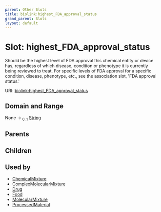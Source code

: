 ```yaml
---
parent: Other Slots
title: biolink:highest_FDA_approval_status
grand_parent: Slots
layout: default
---
```


# Slot: highest_FDA_approval_status


Should be the highest level of FDA approval this chemical entity or device has, regardless of which disease, condition or phenotype it is currently being reviewed to treat.  For specific levels of FDA approval for a specific condition, disease, phenotype, etc., see the association slot, 'FDA approval status.'

URI: [biolink:highest_FDA_approval_status](https://w3id.org/biolink/highest_FDA_approval_status)

## Domain and Range

None ->  <sub>0..1</sub> [String](types/String.md)

## Parents


## Children


## Used by

 * [ChemicalMixture](ChemicalMixture.md)
 * [ComplexMolecularMixture](ComplexMolecularMixture.md)
 * [Drug](Drug.md)
 * [Food](Food.md)
 * [MolecularMixture](MolecularMixture.md)
 * [ProcessedMaterial](ProcessedMaterial.md)
